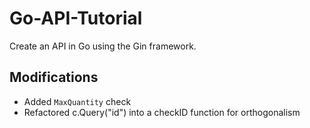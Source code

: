 # Go-API-Tutorial
Create an API in Go using the Gin framework.

## Modifications
- Added `MaxQuantity` check
- Refactored c.Query("id") into a checkID function for orthogonalism
